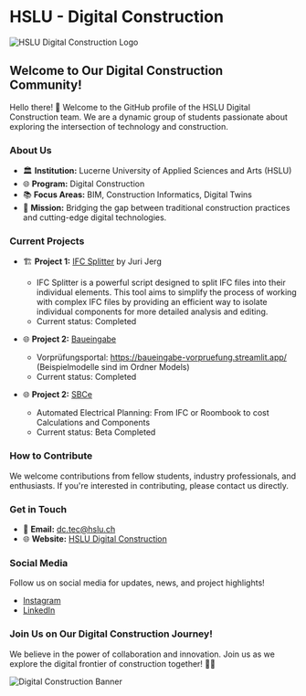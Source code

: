 # HSLU - Digital Construction

![HSLU Digital Construction Logo](https://www.hslu.ch/-/media/campus/common/images/moodboard/ta/ta-studium/ta-bachelor-digital-construction/ta-ba-dc-moodboard-1306x420.jpg)

## Welcome to Our Digital Construction Community!

Hello there! 👋 Welcome to the GitHub profile of the HSLU Digital Construction team. We are a dynamic group of students passionate about exploring the intersection of technology and construction.

### About Us

- 🏛️ **Institution:** Lucerne University of Applied Sciences and Arts (HSLU)
- 🌐 **Program:** Digital Construction
- 📚 **Focus Areas:** BIM, Construction Informatics, Digital Twins
- 🚀 **Mission:** Bridging the gap between traditional construction practices and cutting-edge digital technologies.

### Current Projects

- 🏗️ **Project 1:** [IFC Splitter](IFC-Splitter) by Juri Jerg
  - IFC Splitter is a powerful script designed to split IFC files into their individual elements. This tool aims to simplify the process of working with complex IFC files by providing an efficient way to isolate individual components for more detailed analysis and editing.
  - Current status: Completed

- 🌐 **Project 2:** [Baueingabe](https://github.com/HSLU-DC/Baueingabe)
  - Vorprüfungsportal: https://baueingabe-vorpruefung.streamlit.app/ (Beispielmodelle sind im Ordner Models)
  - Current status: Completed

- 🌐 **Project 2:** [SBCe](https://github.com/HSLU-DC/SBCe)
  - Automated Electrical Planning: From IFC or Roombook to cost Calculations and Components
  - Current status: Beta Completed

### How to Contribute

We welcome contributions from fellow students, industry professionals, and enthusiasts. If you're interested in contributing, please contact us directly.

### Get in Touch

- 📧 **Email:** dc.tec@hslu.ch
- 🌐 **Website:** [HSLU Digital Construction](https://www.hslu.ch/de-ch/technik-architektur/studium/bachelor/digital-construction/)

### Social Media

Follow us on social media for updates, news, and project highlights!

- [Instagram](https://www.instagram.com/hslu_digitalconstruction)
- [LinkedIn](https://www.linkedin.com/company/hslu-digital-construction/)

### Join Us on Our Digital Construction Journey!

We believe in the power of collaboration and innovation. Join us as we explore the digital frontier of construction together! 🚀✨

![Digital Construction Banner](url_to_banner_image)
